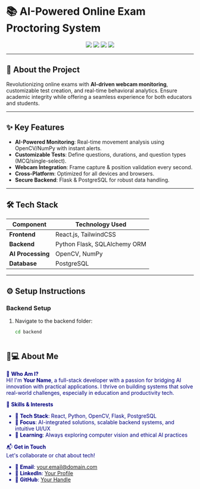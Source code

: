# 📚 AI-Powered Online Exam Proctoring System

<div align="center">
  <img src="https://img.shields.io/badge/React-61DAFB?style=for-the-badge&logo=react&logoColor=white" />
  <img src="https://img.shields.io/badge/OpenCV-5C3EE8?style=for-the-badge&logo=opencv&logoColor=white" />
  <img src="https://img.shields.io/badge/Flask-000000?style=for-the-badge&logo=flask&logoColor=white" />
  <img src="https://img.shields.io/badge/PostgreSQL-4169E1?style=for-the-badge&logo=postgresql&logoColor=white" />
</div>

---

## 🚀 **About the Project**  
Revolutionizing online exams with **AI-driven webcam monitoring**, customizable test creation, and real-time behavioral analytics. Ensure academic integrity while offering a seamless experience for both educators and students.

---

## ✨ **Key Features**  
- **AI-Powered Monitoring**: Real-time movement analysis using OpenCV/NumPy with instant alerts.  
- **Customizable Tests**: Define questions, durations, and question types (MCQ/single-select).  
- **Webcam Integration**: Frame capture & position validation every second.  
- **Cross-Platform**: Optimized for all devices and browsers.  
- **Secure Backend**: Flask & PostgreSQL for robust data handling.  

---

## 🛠 **Tech Stack**  
| Component          | Technology Used                              |
|---------------------|---------------------------------------------|
| **Frontend**        | React.js, TailwindCSS                       |
| **Backend**         | Python Flask, SQLAlchemy ORM                |
| **AI Processing**   | OpenCV, NumPy                               |
| **Database**        | PostgreSQL                                  |

---

## ⚙️ **Setup Instructions**

### **Backend Setup**  
1. Navigate to the backend folder:  
   ```bash
   cd backend



## 👨💻 **About Me**  
<div align="left" style="color: #000080;">

🔭 **Who Am I?**  
Hi! I'm **Your Name**, a full-stack developer with a passion for bridging AI innovation with practical applications. I thrive on building systems that solve real-world challenges, especially in education and productivity tech.  

🚀 **Skills & Interests**  
- 🔗 **Tech Stack**: React, Python, OpenCV, Flask, PostgreSQL  
- 🤖 **Focus**: AI-integrated solutions, scalable backend systems, and intuitive UI/UX  
- 🌱 **Learning**: Always exploring computer vision and ethical AI practices  

📬 **Get in Touch**  
Let's collaborate or chat about tech!  
- 📧 **Email**: [your.email@domain.com](mailto:your.email@domain.com)  
- 💼 **LinkedIn**: [Your Profile](https://linkedin.com/in/yourprofile)  
- 🐙 **GitHub**: [Your Handle](https://github.com/yourhandle)  

</div>
